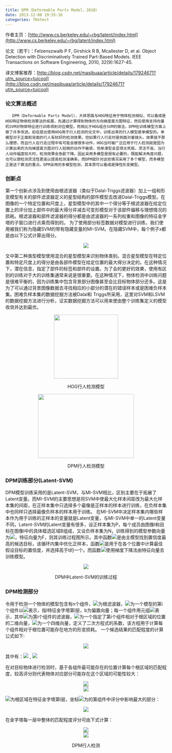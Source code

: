 ```yaml
---
title: DPM（Deformable Parts Model，2010）
date: 2013-12-08 19:55:16
categories: fDetect
---
```


<script type="text/javascript" src="http://cdn.mathjax.org/mathjax/latest/MathJax.js?config=default"></script>

作者主页：[http://www.cs.berkeley.edu/~rbg/latent/index.html](http://www.cs.berkeley.edu/~rbg/latent/index.html)

论文（若干）：Felzenszwalb P F, Girshick R B, Mcallester D, et al. Object Detection with Discriminatively Trained Part-Based Models. IEEE Transactions on Software Engineering, 2010, 32(9):1627-45.

译文博客推荐：[http://blog.csdn.net/masibuaa/article/details/17924671?utm_source=tuicool](http://blog.csdn.net/masibuaa/article/details/17924671?utm_source=tuicool)


### 论文算法概述

       DPM（Deformable Parts Model），大体思路与HOG特征用于物体检测相似，可以看成是HOG特征物体检测算法的拓展，先通过计算得到物体的方向梯度直方图特征，然后使用支持向量机SVM对物体特征进行训练得到对应模型。而相比于HOG组合SVM的做法，DPM在训练模型方面上做了许多改进。如在提出使用HOG用于行人检测的论文中，训练出来的行人模型是单模型的。单模型对于正面和背面的行人有较好的检测效果。但如果行人行走时是侧面对着镜头，效果就不那么理想，而且行人在行走过程中有可能会做很多动作，HOG当时被广泛应用于行人检测就是因为计算出来的方向梯度直方图对行人轻微的动作不敏感，但单漠型会显得太死板，灵活不高，当行人动作幅度较大时，检测效果会急剧下降。因此采用多模型是很有必要的，既能解决角度问题，也可以使检测灵活性更高以提高检测准确率。而DPM就针对这些情况采用了多个模型，而多模型正是这个算法的重点。DPM采用的多模型检测，其本质可以看成是弹性形变模型。

### 创新点

   第一个创新点涉及到使用由根滤波器（类似于Dalal-Triggs滤波器）加上一组和形变模型有关的部件滤波器定义的星型结构的部件模型去改进Dalal-Triggs模型。在图像的一个特定位置和尺度上，星型模型中的其中一个得分等于根滤波器在给定位置上的评分加上部件中的最大得分并减去可变形模型对于该部件偏移与理想情况的损耗。根滤波器和部件滤波器的得分都是由滤波器的一系列权重和图像的特征金字塔的子窗口进行点乘而得到的。
为了使用部分标签数据对模型进行训练，我们使用被我们称为隐藏SVM的带有隐藏变量的MI-SVM。在隐藏SVM中，每个例子x都是由以下公式计算出得分。

<center><img src="http://latex.codecogs.com/gif.latex? f_\beta  (x) = \mathop {\max }\limits_{z \in Z(x)} \beta  \bullet \Phi (x,z)" /></center>

   文中第二种类型模型使用混合的星型模型来识别物体类别。混合星型模型在特定位置和特定尺度上的得分是由各部件模型在给定位置的最大得分决定的。在这种情况下，潜在信息，指定了部件的标签和部件的设置。为了会的更好的效果，使用有区别的训练对于大的训练集通常来说是很重要。在这种情况下，物体检测中训练问题是很难平衡的，因为训练集中包含背景部分图像甚至会比目标物体部分还多。这是为了可以通过背景图像数据去寻找相应的小部分的潜在的错误样本或是困难负样本集。困难负样本集的数据挖掘方法被Dalal和 Triggs所采用，这里对SVM和LSVM的数据挖掘方法进行分析，证实数据挖掘方法可以用来使由整个训练集定义的模型收敛并达到最优。

<center>
<img src="{{ site.baseurl }}/images/pdDetect/dpm1.jpg" width="200" height="200"><p>HOG行人检测模型</p>
<img src="{{ site.baseurl }}/images/pdDetect/dpm2.jpg" width="300" height="200"><p>DPM行人检测模型</p> 
</center>

### DPM训练部分(Latent-SVM)

   DPM模型训练采用的是Latent-SVM，与MI-SVM相比，区别主要在于拓展了Latent变量。而MI-SVM的主要思想是将SVM中使最大化样本间距改为最大化样本集的间距，在正样本集中只选择多个最像是正样本的样本进行训练，在负样本集中也同样只选择最像负样本的样本用于训练。
在MI-SVM中决定样本集内哪些样本作为用于训练的正样本的变量就是Latent变量，与MI-SVM中单一的Latent变量不同，Latent-SVM的Latent变量有很多，设正样本集为P，每个成员由图像I和目标在图像I中的具体框选区域B组成，又设负样本集为N，训练得到的模型参数向量为<img src="http://latex.codecogs.com/gif.latex? \beta"/>，特征向量为F，则其训练过程图所示。其中函数<img src="http://latex.codecogs.com/gif.latex? detect - best(\beta ,I,B)"/>是由主模型找到置信度最高的候选目标，该循环内集中优化正样本，函数<img src="http://latex.codecogs.com/gif.latex? detect - all(\beta ,I,t)"/>是用于在各个位置中计算最佳假设目标的置信度，并选择高于t的一个。而函数<img src="http://latex.codecogs.com/gif.latex? gradient - descent(F)"/>使用梯度下降法由特征向量去训练模型。

<center>
<img src="{{ site.baseurl }}/images/pdDetect/dpm3.jpg"><p>DPM中Latent-SVM的训练过程</p>
</center>

### DPM检测部分
令用于检测一个物体的模型包含有n个组件，<img src="http://latex.codecogs.com/gif.latex? F_0"/>为根滤波器，<img src="http://latex.codecogs.com/gif.latex? p_i"/>为一个模型的第i个组件以<img src="http://latex.codecogs.com/gif.latex? (x_i ,y_i ,l_i )"/>表示，指l特征金字塔第l层，b为偏置向量；每一个组件用元组<img src="http://latex.codecogs.com/gif.latex? (F_i ,v_i ,d_i )"/>表示，其中<img src="http://latex.codecogs.com/gif.latex? F_i"/>为第i个组件的滤波器，<img src="http://latex.codecogs.com/gif.latex? v_i"/>为一个指定了第i个组件相对于根区域的位置的二维向量，<img src="http://latex.codecogs.com/gif.latex? d_i"/>为一个四维向量，定义了二次方程式的系数，该方程用于计算每个组件相对于根位置可能存在地方的形变损耗。 一个候选结果的匹配程度的计算公式如下:

<center><img src="http://latex.codecogs.com/gif.latex? score(p_1 ,...,p_n ) = \sum\limits_{i = 0}^n {F_i^' \phi (H,p_i )} - \sum\limits_{i = 0}^n {d_i \bullet \phi _d (d_{xi} ,d_{yi} ) + b}"/></center>

其中有：<img src="http://latex.codecogs.com/gif.latex? (d_{xi} ,d_{yi} ) = (x_i ,y_i ) - (2(x_0 ,y_0 ) + v_i )"/> ,  <img src="http://latex.codecogs.com/gif.latex? \phi _d (dx,dy) = (dx,dy,dx^2 ,dy^2 )"/>

在对目标物体进行检测时，基于各组件最可能存在的位置计算每个根区域的匹配程度，较高评分则代表物体对应部分可能存在这个区域的可能性较大：

<center><img src="http://latex.codecogs.com/gif.latex? score(p_0 ) = \mathop {\max }\limits_{p_1 ,...,p_n } score(p_1 ,...,p_n )"/></center>

<center><img src="http://latex.codecogs.com/gif.latex? R_{i,l} (x,y) = F_i^' \phi (H,(x,y,l))"/></center>

<img src="http://latex.codecogs.com/gif.latex? D_{i,l} (x,y)"/>为根区域在特征金字塔第l层，坐标<img src="http://latex.codecogs.com/gif.latex? (x,y)"/>为的第组件中评分中影响最大的部分：

<center><img src="http://latex.codecogs.com/gif.latex? D_{i.l} (x,y) = \mathop {\max }\limits_{dx,dy} \left( {R_{i,l} (x + dx,y + dy) - d_i  \bullet \phi _d (dx,dy)} \right)"/></center>

在金字塔每一层中整体的匹配程度评分可由下式计算：

<center><img src="http://latex.codecogs.com/gif.latex? score(x_0 ,y_0 ,l_0 ) = R_{0,l_0 } (x_0 ,y_0 ) + \sum\limits_{i = 1}^n {D_{0,l_0  - \lambda } } (2(x_0 ,y_0 ) + v_i ) + b"/></center>

<center>
<img src="{{ site.baseurl }}/images/pdDetect/dpm4.jpg"><p>DPM行人检测</p>
</center>


